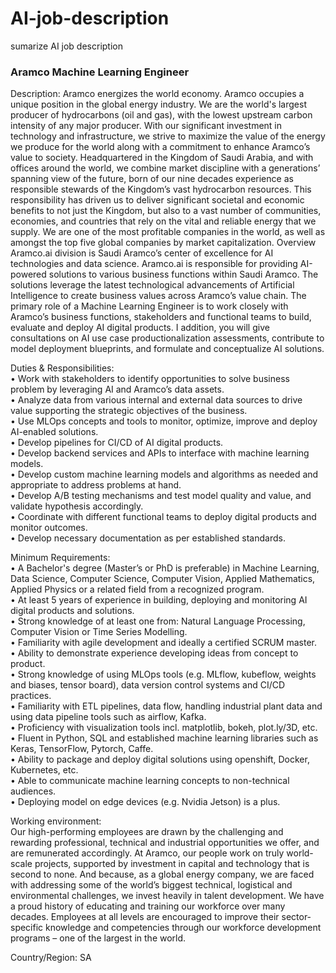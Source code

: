 # AI-job-description
sumarize AI job description


### Aramco Machine Learning Engineer <br />
Description: Aramco energizes the world economy. Aramco occupies a unique position in the global energy industry. We are the world's largest producer of hydrocarbons (oil and gas), with the lowest upstream carbon intensity of any major producer. With our significant investment in technology and infrastructure, we strive to maximize the value of the energy we produce for the world along with a commitment to enhance Aramco’s value to society. Headquartered in the Kingdom of Saudi Arabia, and with offices around the world, we combine market discipline with a generations’ spanning view of the future, born of our nine decades experience as responsible stewards of the Kingdom’s vast hydrocarbon resources. This responsibility has driven us to deliver significant societal and economic benefits to not just the Kingdom, but also to a vast number of communities, economies, and countries that rely on the vital and reliable energy that we supply. We are one of the most profitable companies in the world, as well as amongst the top five global companies by market capitalization. Overview Aramco.ai division is Saudi Aramco’s center of excellence for AI technologies and data science. Aramco.ai is responsible for providing AI-powered solutions to various business functions within Saudi Aramco. The solutions leverage the latest technological advancements of Artificial Intelligence to create business values across Aramco’s value chain. The primary role of a Machine Learning Engineer is to work closely with Aramco’s business functions, stakeholders and functional teams to build, evaluate and deploy AI digital products. I addition, you will give consultations on AI use case productionalization assessments, contribute to model deployment blueprints, and formulate and conceptualize AI solutions. 

Duties & Responsibilities: <br />
• Work with stakeholders to identify opportunities to solve business problem by leveraging AI and Aramco’s data assets. <br />
• Analyze data from various internal and external data sources to drive value supporting the strategic objectives of the business. <br />
• Use MLOps concepts and tools to monitor, optimize, improve and deploy AI-enabled solutions. <br />
• Develop pipelines for CI/CD of AI digital products. <br />
• Develop backend services and APIs to interface with machine learning models. <br />
• Develop custom machine learning models and algorithms as needed and appropriate to address problems at hand. <br />
• Develop A/B testing mechanisms and test model quality and value, and validate hypothesis accordingly. <br />
• Coordinate with different functional teams to deploy digital products and monitor outcomes. <br />
• Develop necessary documentation as per established standards. <br />

Minimum Requirements: <br />
• A Bachelor's degree (Master’s or PhD is preferable) in Machine Learning, Data Science, Computer Science, Computer Vision, Applied Mathematics, Applied Physics or a related field from a recognized program. <br />
• At least 5 years of experience in building, deploying and monitoring AI digital products and solutions. <br /> 
• Strong knowledge of at least one from: Natural Language Processing, Computer Vision or Time Series Modelling. <br /> 
• Familiarity with agile development and ideally a certified SCRUM master. <br />
• Ability to demonstrate experience developing ideas from concept to product. <br />
• Strong knowledge of using MLOps tools (e.g. MLflow, kubeflow, weights and biases, tensor board), data version control systems and CI/CD practices. <br />
• Familiarity with ETL pipelines, data flow, handling industrial plant data and using data pipeline tools such as airflow, Kafka. <br />
• Proficiency with visualization tools incl. matplotlib, bokeh, plot.ly/3D, etc. <br />
• Fluent in Python, SQL and established machine learning libraries such as Keras, TensorFlow, Pytorch, Caffe. <br />
• Ability to package and deploy digital solutions using openshift, Docker, Kubernetes, etc. <br />
• Able to communicate machine learning concepts to non-technical audiences. <br />
• Deploying model on edge devices (e.g. Nvidia Jetson) is a plus. <br />

Working environment: <br />
Our high-performing employees are drawn by the challenging and rewarding professional, technical and industrial opportunities we offer, and are remunerated accordingly. At Aramco, our people work on truly world-scale projects, supported by investment in capital and technology that is second to none. And because, as a global energy company, we are faced with addressing some of the world’s biggest technical, logistical and environmental challenges, we invest heavily in talent development. We have a proud history of educating and training our workforce over many decades. Employees at all levels are encouraged to improve their sector-specific knowledge and competencies through our workforce development programs – one of the largest in the world. <br />

Country/Region: SA

